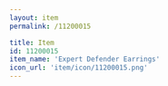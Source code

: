 ```yaml
---
layout: item
permalink: /11200015

title: Item
id: 11200015
item_name: 'Expert Defender Earrings'
icon_url: 'item/icon/11200015.png'
---
```

